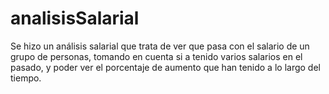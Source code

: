 # analisisSalarial
Se hizo un análisis salarial que trata de ver que pasa con el salario de un grupo de personas, tomando en cuenta si a tenido varios salarios en el pasado, y poder ver el porcentaje de aumento que han tenido a lo largo del tiempo.
